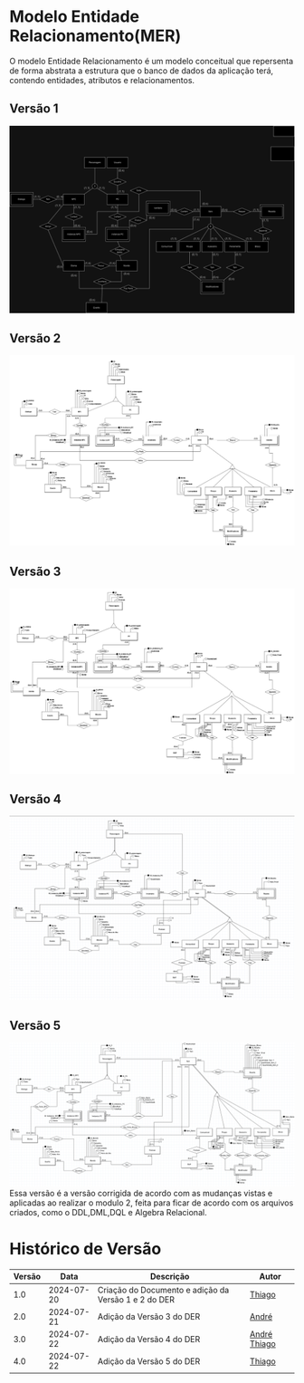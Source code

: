 # Modelo Entidade Relacionamento(MER)
O modelo Entidade Relacionamento é um modelo conceitual que repersenta de forma abstrata a estrutura 
que o banco de dados da aplicação terá, contendo entidades, atributos e relacionamentos.

## Versão 1
<img src= './../../Images/DER-TerrariaV1.png'>

## Versão 2
<img src= './../../Images/DER-TerrariaV2.png'>

## Versão 3 
<img src= './../../Images/DER-TerrariaV3.png'>

## Versão 4
<img src= './../../Images/DER-TerrariaV4.png'>

## Versão 5
<img src= './../../Images/DER-TerrariaV5.png'>
Essa versão é a versão corrigida de acordo com as mudanças vistas e aplicadas ao realizar o modulo 2, feita para ficar de acordo com os arquivos criados, como o DDL,DML,DQL e Algebra Relacional.

# Histórico de Versão

| Versão | Data       | Descrição                                     | Autor       |
|--------|------------|-----------------------------------------------|-------------|
| 1.0    | 2024-07-20 | Criação do Documento e adição da Versão 1 e 2 do DER        | [Thiago](https://github.com/Thiab394)  |
| 2.0    | 2024-07-21 | Adição da Versão 3 do DER        | [André](https://github.com/AGoretti)
| 3.0    | 2024-07-22 | Adição da Versão 4 do DER        | [André](https://github.com/AGoretti) [Thiago](https://github.com/Thiab394)
| 4.0    | 2024-07-22 | Adição da Versão 5 do DER        |[Thiago](https://github.com/Thiab394)

